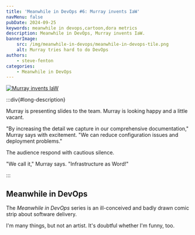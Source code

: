 ```yaml
---
title: 'Meanwhile in DevOps #6: Murray invents IaW'
navMenu: false
pubDate: 2024-09-25
keywords: meanwhile in devops,cartoon,dora metrics
description: Meanwhile in DevOps, Murray invents IaW.
bannerImage:
    src: /img/meanwhile-in-devops/meanwhile-in-devops-tile.png
    alt: Murray tries hard to do DevOps
authors:
    - steve-fenton
categories:
    - Meanwhile in DevOps
---
```


<a href="#long-description">
<img src="/img/meanwhile-in-devops/meanwhile-in-devops-0006.png" alt="Murray invents IaW" />
</a>

:::div{#long-description}

Murray is presenting slides to the team. Murray is looking happy and a little vacant.

"By increasing the detail we capture in our comprehensive documentation," Murray says with excitement. "We can reduce configuration issues and deployment problems."

The audience respond with cautious silence.

"We call it," Murray says. "Infrastructure as Word!"

:::

## Meanwhile in DevOps

The *Meanwhile in DevOps* series is an ill-conceived and badly drawn comic strip about software delivery.

I'm many things, but not an artist. It's doubtful whether I'm funny, too.
